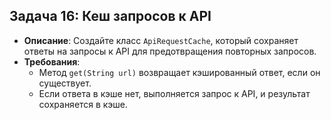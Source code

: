 ## **Задача 16: Кеш запросов к API**
- **Описание**: Создайте класс `ApiRequestCache`, который сохраняет ответы на запросы к API для предотвращения повторных запросов.
- **Требования**:
    - Метод `get(String url)` возвращает кэшированный ответ, если он существует.
    - Если ответа в кэше нет, выполняется запрос к API, и результат сохраняется в кэше.
